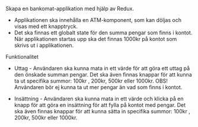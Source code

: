 Skapa en bankomat-applikation med hjälp av Redux.

- Applikationen ska innehålla en ATM-komponent, som kan döljas och visas med ett knapptryck.
- Det ska finnas ett globalt state för den summa pengar som finns i kontot. När applikationen startas upp ska det finnas 1000kr på kontot som skrivs ut i applikationen.

Funktionalitet
- Uttag - Användaren ska kunna mata in ett värde för att göra ett uttag på den önskade summan pengar. Det ska även finnas knappar för att kunna ta ut specifika summor: 100kr , 200kr, 500kr eller 1000kr. OBS! Användaren bör ej kunna ta ut mer pengar än vad som finns i kontot.

- Insättning - Användaren ska kunna mata in ett värde och klicka på en knapp för att göra en insättning för att fylla på kontot med pengar. Det ska även finnas knappar för att kunna sätta in specifika summor: 100kr , 200kr, 500kr eller 1000kr.
